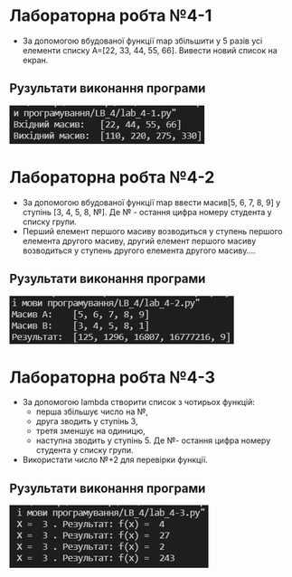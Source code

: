 # Лабораторна робта №4-1
- За допомогою вбудованої функції map збільшити у 5 разів усі елементи списку А=[22,  33, 44, 55, 66]. Вивести новий список на екран.

## Рузультати виконання програми
![4-1 result](https://github.com/whiteman1989/Python_lab_work_4/blob/master/images/work_res_4-1.jpg?raw=true)

# Лабораторна робта №4-2
- За допомогою вбудованої функції map ввести масив[5, 6, 7, 8, 9]  у ступінь [3, 4, 5, 8, №]. Де № - остання цифра номеру студента у списку групи.
- Перший елемент першого масиву возводиться у ступень першого елемента другого масиву, другий елемент першого масиву возводиться у ступень другого елемента другого масиву….

## Рузультати виконання програми
![4-2 result](https://github.com/whiteman1989/Python_lab_work_4/blob/master/images/work_res_4-2.jpg?raw=true)

# Лабораторна робта №4-3
- За допомогою lambda створити список з чотирьох функцій:
  - перша збільшує число на №,
  - друга зводить у ступінь 3,
  - третя зменшує на одиницю,
  - наступна зводить у ступінь 5.
Де №- остання цифра номеру студента у списку групи.
- Використати число №+2 для перевірки функції.

## Рузультати виконання програми
![4-3 result](https://github.com/whiteman1989/Python_lab_work_4/blob/master/images/work_res_4-3.jpg?raw=true)
